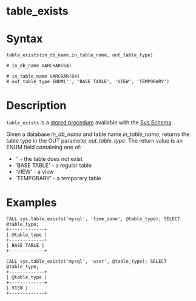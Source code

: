 # table_exists

#

# Syntax

```
table_exists(in_db_name,in_table_name, out_table_type)

# in_db_name VARCHAR(64)

# in_table_name VARCHAR(64)
# out_table_type ENUM('', 'BASE TABLE', 'VIEW', 'TEMPORARY')

```

#

# Description

`table_exists` is a [stored procedure](/kb/en/stored-procedures/) available with the [Sys Schema](../sys-schema-sys_config-table.md).

Given a database *in_db_name* and table name *in_table_name*, returns the table type in the OUT parameter *out_table_type*. The return value is an ENUM field containing one of:

* '' - the table does not exist
* 'BASE TABLE' - a regular table
* 'VIEW' - a view
* 'TEMPORARY' - a temporary table

#

# Examples

```
CALL sys.table_exists('mysql', 'time_zone', @table_type); SELECT @table_type;
+-------------+
| @table_type |
+-------------+
| BASE TABLE |
+-------------+

CALL sys.table_exists('mysql', 'user', @table_type); SELECT @table_type;
+-------------+
| @table_type |
+-------------+
| VIEW |
+-------------+
```